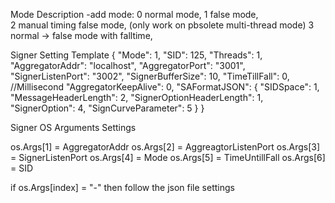 Mode Description
-add mode: 
0 normal mode,
1 false mode,  
2 manual timing false mode,  (only work on pbsolete multi-thread mode)
3 normal -> false mode with falltime,

Signer Setting Template
{
  "Mode":                1,
  "SID":                 125,
  "Threads":             1, 
  "AggregatorAddr":      "localhost",
  "AggregatorPort":      "3001",
  "SignerListenPort":    "3002",
  "SignerBufferSize":    10,
  "TimeTillFall":        0,     //Millisecond
  "AggregatorKeepAlive": 0,
  "SAFormatJSON": {
			"SIDSpace":                 1,
			"MessageHeaderLength":      2,
      "SignerOptionHeaderLength": 1,
			"SignerOption":             4,
			"SignCurveParameter":       5
  }
}

Signer OS Arguments Settings

os.Args[1] = AggregatorAddr
os.Args[2] = AggreagtorListenPort
os.Args[3] = SignerListenPort
os.Args[4] = Mode
os.Args[5] = TimeUntillFall
os.Args[6] = SID

if os.Args[index] = "-" then follow the json file settings